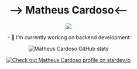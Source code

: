 <div align="center">
    <h1>--> Matheus Cardoso<--</h1>
</div>

<p align="center">
    <img src="https://readme-typing-svg.herokuapp.com/?lines=Welcome+to+my+profile!;See+my+projects!&font=Fira%20Code&color=%23D62F79&center=true&width=280&height=50">
</p>

<p align="center">
    - 🔭 I’m currently working on backend development
</p>


<div align="center">
  
  ![Matheus Cardoso GitHub stats](https://github-readme-stats.vercel.app/api/top-langs?username=cardoso-m&layout=compact&hide=html,scss,stylus,blade,jupyter%20notebook,python,css,shell,batchfile,dockerfile&theme=algolia&show_icons=true&langs_count=8)

  [![Check out Matheus Cardoso profile on stardev.io](https://stardev.io/developers/cardoso-m/badge/languages/locality.svg)](https://stardev.io/developers/cardoso-m)

</div>
